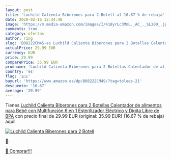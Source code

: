 ```yaml
---
layout: post
title: 'Luchild Calienta Biberones para 2 Botell al 16.67 % de rebaja'
date: 2020-02-16 12:44:48
image: 'https://m.media-amazon.com/images/I/418yrLc3MmL._AC_._SL200_.jpg'
comments: true
category: ofertas
author: ring
slug: 'B08222CM4S-es Luchild Calienta Biberones para 2 Botellas Calentador de alimentos para Bebé con Multifunción 6 en 1 Esterilizador Eléctrico y Digita Libre de BPA'
actualPrice: 29.99 EUR
currency: EUR
price: 29.99
comparePrice: 35.99 EUR
prodname: 'Luchild Calienta Biberones para 2 Botellas Calentador de alimentos para Bebé con Multifunción 6 en 1 Esterilizador Eléctrico y Digita Libre de BPA'
country: 'es'
flag: '🇪🇸'
buyurl: 'https://www.amazon.es/dp/B08222CM4S/?tag=tolees-21'
descuento: '16.67'
average: '29.99'
---
```


Tienes [Luchild Calienta Biberones para 2 Botellas Calentador de alimentos para Bebé con Multifunción 6 en 1 Esterilizador Eléctrico y Digita Libre de BPA](https://www.amazon.es/dp/B08222CM4S/?tag=tolees-21) con precio final de  29.99 EUR (original: 35.99 EUR) (16.67 %  de rebaja) aqui!

[![Luchild Calienta Biberones para 2 Botell](https://m.media-amazon.com/images/I/418yrLc3MmL._AC_._SL200_.jpg)](https://www.amazon.es/dp/B08222CM4S/?tag=tolees-21)

🔎:


[🛒 Comprar!!!](https://www.amazon.es/dp/B08222CM4S/?tag=tolees-21)
